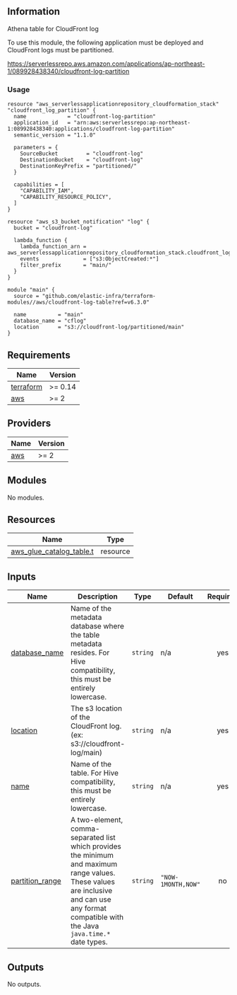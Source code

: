 <!-- BEGINNING OF PRE-COMMIT-TERRAFORM DOCS HOOK -->
## Information

Athena table for CloudFront log

To use this module, the following application must be deployed and CloudFront logs must be partitioned.

https://serverlessrepo.aws.amazon.com/applications/ap-northeast-1/089928438340/cloudfront-log-partition

### Usage

```hcl
resource "aws_serverlessapplicationrepository_cloudformation_stack" "cloudfront_log_partition" {
  name             = "cloudfront-log-partition"
  application_id   = "arn:aws:serverlessrepo:ap-northeast-1:089928438340:applications/cloudfront-log-partition"
  semantic_version = "1.1.0"

  parameters = {
    SourceBucket         = "cloudfront-log"
    DestinationBucket    = "cloudfront-log"
    DestinationKeyPrefix = "partitioned/"
  }

  capabilities = [
    "CAPABILITY_IAM",
    "CAPABILITY_RESOURCE_POLICY",
  ]
}

resource "aws_s3_bucket_notification" "log" {
  bucket = "cloudfront-log"

  lambda_function {
    lambda_function_arn = aws_serverlessapplicationrepository_cloudformation_stack.cloudfront_log_partition.outputs["FunctionArn"]
    events              = ["s3:ObjectCreated:*"]
    filter_prefix       = "main/"
  }
}

module "main" {
  source = "github.com/elastic-infra/terraform-modules//aws/cloudfront-log-table?ref=v6.3.0"

  name          = "main"
  database_name = "cflog"
  location      = "s3://cloudfront-log/partitioned/main"
}
```

## Requirements

| Name | Version |
|------|---------|
| <a name="requirement_terraform"></a> [terraform](#requirement\_terraform) | >= 0.14 |
| <a name="requirement_aws"></a> [aws](#requirement\_aws) | >= 2 |

## Providers

| Name | Version |
|------|---------|
| <a name="provider_aws"></a> [aws](#provider\_aws) | >= 2 |

## Modules

No modules.

## Resources

| Name | Type |
|------|------|
| [aws_glue_catalog_table.t](https://registry.terraform.io/providers/hashicorp/aws/latest/docs/resources/glue_catalog_table) | resource |

## Inputs

| Name | Description | Type | Default | Required |
|------|-------------|------|---------|:--------:|
| <a name="input_database_name"></a> [database\_name](#input\_database\_name) | Name of the metadata database where the table metadata resides. For Hive compatibility, this must be entirely lowercase. | `string` | n/a | yes |
| <a name="input_location"></a> [location](#input\_location) | The s3 location of the CloudFront log. (ex: s3://cloudfront-log/main) | `string` | n/a | yes |
| <a name="input_name"></a> [name](#input\_name) | Name of the table. For Hive compatibility, this must be entirely lowercase. | `string` | n/a | yes |
| <a name="input_partition_range"></a> [partition\_range](#input\_partition\_range) | A two-element, comma-separated list which provides the minimum and maximum range values. These values are inclusive and can use any format compatible with the Java `java.time.*` date types. | `string` | `"NOW-1MONTH,NOW"` | no |

## Outputs

No outputs.

<!-- END OF PRE-COMMIT-TERRAFORM DOCS HOOK -->
